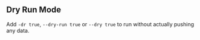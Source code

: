 ## Dry Run Mode
Add `-dr true`, `--dry-run true` or `--dry true` to run without actually pushing any data.